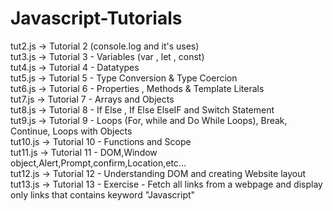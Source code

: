 # Javascript-Tutorials

tut2.js -> Tutorial 2 (console.log and it's uses)<br/>
tut3.js -> Tutorial 3 - Variables (var , let , const)<br/>
tut4.js -> Tutorial 4 - Datatypes<br/>
tut5.js -> Tutorial 5 - Type Conversion & Type Coercion<br/>
tut6.js -> Tutorial 6 - Properties , Methods & Template Literals<br/>
tut7.js -> Tutorial 7 - Arrays and Objects<br/>
tut8.js -> Tutorial 8 - If Else , If Else ElseIF and Switch Statement<br/>
tut9.js -> Tutorial 9 - Loops (For, while and Do While Loops), Break, Continue, Loops with Objects<br/>
tut10.js -> Tutorial 10 - Functions and Scope<br/>
tut11.js -> Tutorial 11 - DOM,Window object,Alert,Prompt,confirm,Location,etc...<br/>
tut12.js -> Tutorial 12 - Understanding DOM and creating Website layout<br/>
tut13.js -> Tutorial 13 - Exercise - Fetch all links from a webpage and display only links that contains keyword "Javascript"<br/>